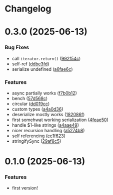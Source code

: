 # Changelog

# 0.3.0 (2025-06-13)

### Bug Fixes

- call `iterator.return()` ([992f54c](https://github.com/KATT/danson/commit/992f54c8aaebbebee34857f9268593e18bfb7f42))
- self-ref ([ddbe3fd](https://github.com/KATT/danson/commit/ddbe3fd031d6da9f6b78654986a00e3a5dacf127))
- serialize undefined ([a6fae6c](https://github.com/KATT/danson/commit/a6fae6cac16e48074daa3869fe41d64caddd8068))

### Features

- async partially works ([f7b0b12](https://github.com/KATT/danson/commit/f7b0b1240785e00256c5c460873c7af708fc3ca6))
- bench ([57d568c](https://github.com/KATT/danson/commit/57d568c4bbfbeec58ded341cbf7bc53ea37feb2d))
- circular ([dd019cc](https://github.com/KATT/danson/commit/dd019cceb21b0105fd95e8b96b78b09bc71e873e))
- custom types ([a4a0d36](https://github.com/KATT/danson/commit/a4a0d36f9418fcf909b48cc041abbfbfe7f3c36d))
- deserialize mostly works ([182086f](https://github.com/KATT/danson/commit/182086f53483fb2a7524d7bc177c46c9f00ab057))
- first somehwat working serialization ([4feae50](https://github.com/KATT/danson/commit/4feae50cb6e617d82e7aab584590ec49ca3159a8))
- handle $1-like strings ([a4aae49](https://github.com/KATT/danson/commit/a4aae49aeb7be7186c8cb412dd7cbc1c3a908556))
- nicer recursion handling ([a5274b8](https://github.com/KATT/danson/commit/a5274b823ea37c6389436ce844276631d8a95598))
- self referencing ([cc1f623](https://github.com/KATT/danson/commit/cc1f62345de4e43057fdb6cf04393e0e60269497))
- stringifySync ([29af8c5](https://github.com/KATT/danson/commit/29af8c5efa150080f1525086570569499125bd07))

# 0.1.0 (2025-06-13)

### Features

- first version!
